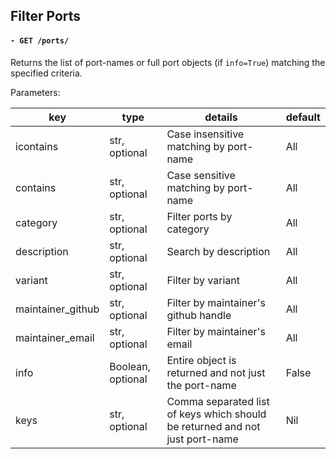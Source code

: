 ## Filter Ports

#### `- GET /ports/`

Returns the list of port-names or full port objects (if `info=True`) matching the specified criteria.

Parameters:

| key | type | details | default |
|------|-----|----|----|
| icontains | str, optional | Case insensitive matching by port-name | All |
| contains | str, optional | Case sensitive matching by port-name | All |
| category | str, optional | Filter ports by category | All |
| description | str, optional | Search by description | All |
| variant | str, optional | Filter by variant | All |
| maintainer_github | str, optional | Filter by maintainer's github handle | All |
| maintainer_email | str, optional | Filter by maintainer's email | All |
| info | Boolean, optional | Entire object is returned and not just the port-name | False |
| keys | str, optional | Comma separated list of keys which should be returned and not just port-name | Nil |
